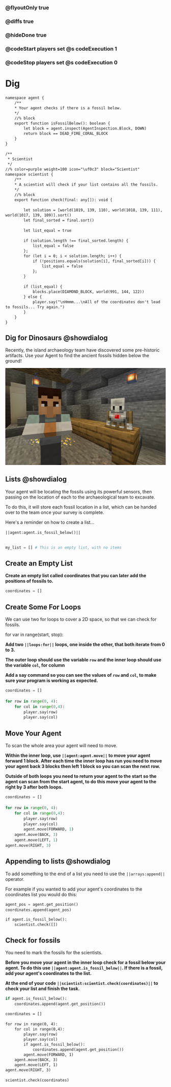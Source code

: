 ### @flyoutOnly true
### @diffs true
### @hideDone true
### @codeStart players set @s codeExecution 1
### @codeStop players set @s codeExecution 0

# Dig

```customts
namespace agent {
    /**
    * Your agent checks if there is a fossil below.
    */
    //% block
    export function isFossilBelow(): boolean {
        let block = agent.inspect(AgentInspection.Block, DOWN)
        return block == DEAD_FIRE_CORAL_BLOCK
    }
}

/**
 * Scientist
 */
//% color=purple weight=100 icon="\uf0c3" block="Scientist"
namespace scientist {
    /**
    * A scientist will check if your list contains all the fossils.
    */
    //% block
    export function check(final: any[]): void {

        let solution = [world(1019, 139, 110), world(1018, 139, 111), world(1017, 139, 109)].sort()
        let final_sorted = final.sort()

        let list_equal = true

        if (solution.length !== final_sorted.length) {
            list_equal = false
        };
        for (let i = 0; i < solution.length; i++) {
            if (!positions.equals(solution[i], final_sorted[i])) {
                list_equal = false
            };
        }

        if (list_equal) {
            blocks.place(DIAMOND_BLOCK, world(991, 144, 122))
        } else {
            player.say("\nHmmm...\nAll of the coordinates don't lead to fossils... Try again.")
        }
    }
}
```

## Dig for Dinosaurs @showdialog
Recently, the island archaeology team have discovered some pre-historic artifacts. Use your Agent to find the ancient fossils hidden below the ground!

![Cover image](https://raw.githubusercontent.com/CausewayDigital/Minecraft-EE-MakeCode/refs/heads/master/tutorials/python-islands/island-6/dig/cover.png)

## Lists @showdialog
Your agent will be locating the fossils using its powerful sensors, then passing on the location of each to the archaeological team to excavate.      

To do this, it will store each fossil location in a list, which can be handed over to the team once your survey is complete.   

Here's a reminder on how to create a list...

`||agent:agent.is_fossil_below()||`

```python

my_list = [] # This is an empty list, with no items

```

## Create an Empty List
**Create an empty list called coordinates that you can later add the positions of fossils to.**

```python
coordinates = []
```

## Create Some For Loops
We can use two for loops to cover a 2D space, so that we can check for fossils.

for var in range(start, stop):

**Add two `||loops:for||` loops, one inside the other, that both iterate from 0 to 3.**

**The outer loop should use the variable `row` and the inner loop should use the variable `col`, for column**

**Add a say command so you can see the values of `row` and `col`, to make sure your program is working as expected.**
```python
coordinates = []

for row in range(0, 4):
    for col in range(0,4):
        player.say(row)
        player.say(col)
```

## Move Your Agent
To scan the whole area your agent will need to move.

**Within the inner loop, use `||agent:agent.move||` to move your agent forward 1 block. After each time the inner loop has run you need to move your agent back 3 blocks then left 1 block so you can scan the next row.**

**Outside of both loops you need to return your agent to the start so the agent can scan from the start agent, to do this move your agent to the right by 3 after both loops.**

```python
coordinates = []

for row in range(0, 4):
    for col in range(0,4):
        player.say(row)
        player.say(col)
        agent.move(FORWARD, 1)
    agent.move(BACK, 3)
    agent.move(LEFT, 1)
agent.move(RIGHT, 3)
```

## Appending to lists @showdialog
To add something to the end of a list you need to use the `||arrays:append||` operator.

For example if you wanted to add your agent's coordinates to the coordinates list you would do this:

```python
agent_pos = agent.get_position()
coordinates.append(agent_pos)
```

```ghost
if agent.is_fossil_below():
    scientist.check([])
```

## Check for fossils
You need to mark the fossils for the scientists.

**Before you move your agent in the inner loop check for a fossil below your agent. To do this use `||agent:agent.is_fossil_below||`. If there is a fossil, add your agent's coordinates to the list.**

**At the end of your code `||scientist:scientist.check(coordinates)||` to check your list and finish the task.**

```python
if agent.is_fossil_below():
    coordinates.append(agent.get_position())
```

```ghost
coordinates = []

for row in range(0, 4):
    for col in range(0,4):
        player.say(row)
        player.say(col)
        if agent.is_fossil_below():
            coordinates.append(agent.get_position())
        agent.move(FORWARD, 1)
    agent.move(BACK, 3)
    agent.move(LEFT, 1)
agent.move(RIGHT, 3)

scientist.check(coordinates)
```
